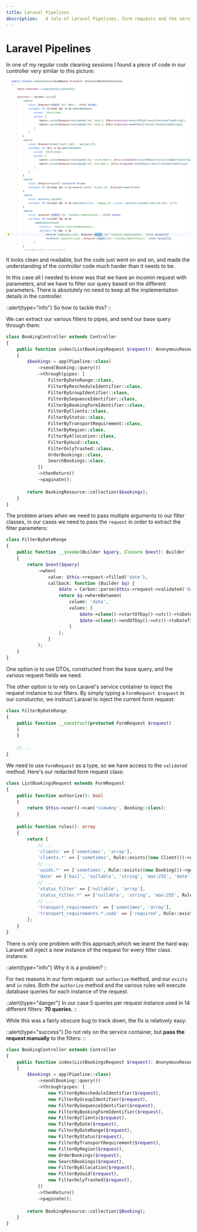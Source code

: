 ```yaml
---
title: Laravel Pipelines
description:   A tale of Laravel Pipelines, form requests and the service container
---
```


# Laravel Pipelines

In one of my regular code cleaning sessions I found a piece of code in our controller very similar to this picture:

![sample code](/images/SCR-20240520-myyy.png)

It looks clean and readable, but the code just went on and on, and made the understanding of the *controller* code much harder than it needs to be.

In this case all I needed to know was that we have an incomin request with parameters, and we have to filter our query based on the different parameters.
There is absolutely no need to keep all the implementation details in the controller.

::alert{type="info"}
So how to tackle this?
::

We can extract our various filters to pipes, and send our base query through them:

```php
class BookingController extends Controller
{
    public function index(ListBookingsRequest $request): AnonymousResourceCollection
    {
        $bookings = app(Pipeline::class)
            ->send(Booking::query())
            ->through(pipes: [
                FilterByDateRange::class,
                FilterByRescheduleIdentifier::class,
                FilterByGroupIdentifier::class,
                FilterBySequenceIdentifier::class,
                FilterByBookingFormIdentifier::class,
                FilterByClients::class,
                FilterByStatus::class,
                FilterByTransportRequirement::class,
                FilterByRegion::class,
                FilterByAllocation::class,
                FilterByUuid::class,
                FilterOnlyTrashed::class,
                OrderBookings::class,
                SearchBookings::class,
            ])
            ->thenReturn()
            ->paginate();

        return BookingResource::collection($bookings);
    }
}
```
The problem arises when we need to pass multiple arguments to our filter classes, in our cases we need to pass the `request` in order to extract the filter parameters:

```php
class FilterByDateRange
{
    public function __invoke(Builder $query, Closure $next): Builder
    {
        return $next($query)
            ->when(
                value: $this->request->filled('date'),
                callback: function (Builder $q) {
                    $date = Carbon::parse($this->request->validated('date'), organisation_timezone());
                    return $q->whereBetween(
                        column: 'date',
                        values: [
                            $date->clone()->startOfDay()->utc()->toDateTimeString(),
                            $date->clone()->endOfDay()->utc()->toDateTimeString(),
                        ]
                    );
                }
            );
    }
}
```
One option is to use DTOs, constructed from the base query, and the various request fields we need.

The other option is to rely on Laravel's service container to inject the request instance to our filters.
By simply typing a `FormRequest $request` in our consturctor, we instruct Laravel to inject the current form request:


```php
class FilterByDateRange
{
    public function __construct(protected FormRequest $request)
    {
    }

    //...
}
```
We need to use `FormRequest` as a type, so we have access to the `validated` method.
Here's our redacted form request class:

```php
class ListBookingsRequest extends FormRequest
{
    public function authorize(): bool
    {
        return $this->user()->can('viewAny', Booking::class);
    }

    public function rules(): array
    {
        return [
            // ...
            'clients' => ['sometimes', 'array'],
            'clients.*' => ['sometimes', Rule::exists((new Client())->getTable(), 'uuid')],
            // ...
            'uuids.*' => ['sometimes', Rule::exists((new Booking())->getTable(), 'uuid')],
            'date' => ['bail', 'nullable', 'string', 'max:255', 'date'],
            // ...
            'status_filter' => ['nullable', 'array'],
            'status_filter.*' => ['nullable', 'string', 'max:255', Rule::in(BookingStatus::values())],
            // ...
            'transport_requirements' => ['sometimes', 'array'],
            'transport_requirements.*.code' => ['required', Rule::exists((new TransportRequirement())->getTable(), 'code')],
        ];
    }
}

```
There is only one problem with this approach,which we learnt the hard way.
Laravel will inject a *new* instance of the request for every filter class instance.

::alert{type="info"}
Why it is a problem?
::

For two reasons in our form request: our `authorize` method, and our `exists` and `in` rules.
Both the `authorize` method and the various rules will execute database queries for each instance of the request.

::alert{type="danger"}
In our case 5 queries per request instance used in 14 different filters: **70 queries**. 
::


While this was a fairly obscure bug to track down, the fix is relatively easy: 

::alert{type="success"}
Do not rely on the service container, but **pass the request manually** to the filters:
::


```php
class BookingController extends Controller
{
    public function index(ListBookingsRequest $request): AnonymousResourceCollection
    {
        $bookings = app(Pipeline::class)
            ->send(Booking::query())
            ->through(pipes: [
                new FilterByRescheduleIdentifier($request),
                new FilterByGroupIdentifier($request),
                new FilterBySequenceIdentifier($request),
                new FilterByBookingFormIdentifier($request),
                new FilterByClients($request),
                new FilterByDate($request),
                new FilterByDateRange($request),
                new FilterByStatus($request),
                new FilterByTransportRequirement($request),
                new FilterByRegion($request),
                new OrderBookings($request),
                new SearchBookings($request),
                new FilterByAllocation($request),
                new FilterByUuid($request),
                new FilterOnlyTrashed($request),
            ])
            ->thenReturn()
            ->paginate();

        return BookingResource::collection($Booking);
    }
}
```
